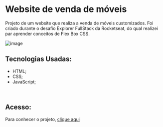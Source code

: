 # Website de venda de móveis

Projeto de um website que realiza a venda de móveis customizados. Foi criado durante o desafio Explorer FullStack da Rocketseat, do qual realizei par aprender conceitos de Flex Box CSS.

![image](https://github.com/MaduSales/Furniture-WebSite/assets/166547195/40761f66-14a0-41cc-9cb0-394c58e8f048)




## Tecnologias Usadas:
- HTML;
- CSS;
- JavaScript;
<br>


## Acesso:
Para conhecer o projeto, [clique aqui](https://madusales.github.io/Furniture-WebSite/)

<br>
